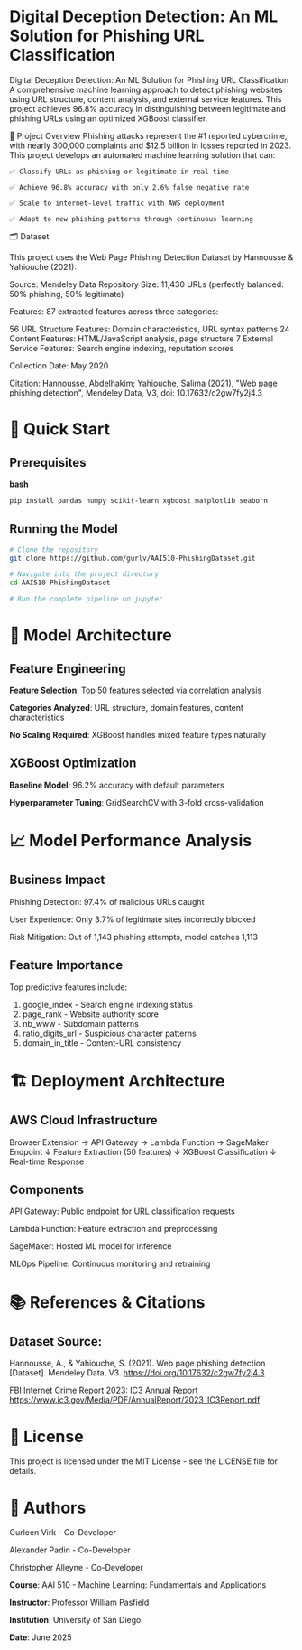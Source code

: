# Digital Deception Detection: An ML Solution for Phishing URL Classification

Digital Deception Detection: An ML Solution for Phishing URL Classification
A comprehensive machine learning approach to detect phishing websites using URL structure, content analysis, and external service features. This project achieves 96.8% accuracy in distinguishing between legitimate and phishing URLs using an optimized XGBoost classifier.

🎯 Project Overview
Phishing attacks represent the #1 reported cybercrime, with nearly 300,000 complaints and $12.5 billion in losses reported in 2023. This project develops an automated machine learning solution that can:


    ✅ Classify URLs as phishing or legitimate in real-time

    ✅ Achieve 96.8% accuracy with only 2.6% false negative rate

    ✅ Scale to internet-level traffic with AWS deployment
  
    ✅ Adapt to new phishing patterns through continuous learning

🗂️ Dataset

This project uses the Web Page Phishing Detection Dataset by Hannousse & Yahiouche (2021):

Source: Mendeley Data Repository
Size: 11,430 URLs (perfectly balanced: 50% phishing, 50% legitimate)

Features: 87 extracted features across three categories:

56 URL Structure Features: Domain characteristics, URL syntax patterns
24 Content Features: HTML/JavaScript analysis, page structure
7 External Service Features: Search engine indexing, reputation scores


Collection Date: May 2020

Citation:
Hannousse, Abdelhakim; Yahiouche, Salima (2021), 
"Web page phishing detection", Mendeley Data, V3, 
doi: 10.17632/c2gw7fy2j4.3


# 🚀 Quick Start 

## Prerequisites

**bash**
```bash
pip install pandas numpy scikit-learn xgboost matplotlib seaborn
```

## Running the Model

```bash
# Clone the repository
git clone https://github.com/gurlv/AAI510-PhishingDataset.git

# Navigate into the project directory
cd AAI510-PhishingDataset

# Run the complete pipeline on jupyter 
```


# 🔧 Model Architecture 

## Feature Engineering

**Feature Selection**: Top 50 features selected via correlation analysis

**Categories Analyzed**: URL structure, domain features, content characteristics

**No Scaling Required**: XGBoost handles mixed feature types naturally

## XGBoost Optimization

**Baseline Model**: 96.2% accuracy with default parameters

**Hyperparameter Tuning**: GridSearchCV with 3-fold cross-validation


# 📈 Model Performance Analysis
## Business Impact

Phishing Detection: 97.4% of malicious URLs caught

User Experience: Only 3.7% of legitimate sites incorrectly blocked

Risk Mitigation: Out of 1,143 phishing attempts, model catches 1,113


## Feature Importance
Top predictive features include:

1. google_index - Search engine indexing status
2. page_rank - Website authority score
3. nb_www - Subdomain patterns
4. ratio_digits_url - Suspicious character patterns
5. domain_in_title - Content-URL consistency

# 🏗️ Deployment Architecture
## AWS Cloud Infrastructure
Browser Extension → API Gateway → Lambda Function → SageMaker Endpoint
                                      ↓
                              Feature Extraction (50 features)
                                      ↓
                              XGBoost Classification
                                      ↓
                              Real-time Response
## Components

API Gateway: Public endpoint for URL classification requests

Lambda Function: Feature extraction and preprocessing

SageMaker: Hosted ML model for inference

MLOps Pipeline: Continuous monitoring and retraining



# 📚 References & Citations

## Dataset Source:

Hannousse, A., & Yahiouche, S. (2021). Web page phishing detection 
[Dataset]. Mendeley Data, V3. https://doi.org/10.17632/c2gw7fy2j4.3

FBI Internet Crime Report 2023: IC3 Annual Report https://www.ic3.gov/Media/PDF/AnnualReport/2023_IC3Report.pdf


# 📄 License
This project is licensed under the MIT License - see the LICENSE file for details.
# 👥 Authors

Gurleen Virk - Co-Developer

Alexander Padin - Co-Developer

Christopher Alleyne - Co-Developer

**Course**: AAI 510 - Machine Learning: Fundamentals and Applications

**Instructor**: Professor William Pasfield

**Institution**: University of San Diego

**Date**: June 2025
